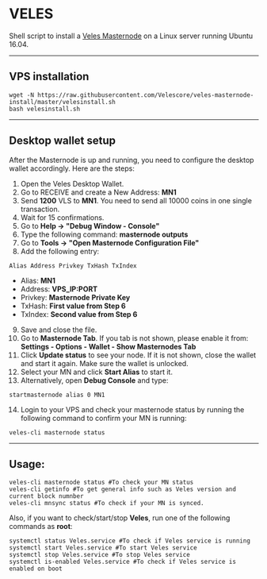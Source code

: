 
# VELES
Shell script to install a [Veles Masternode](http://veles.network/) on a Linux server running Ubuntu 16.04.
***

## VPS installation
```
wget -N https://raw.githubusercontent.com/Velescore/veles-masternode-install/master/velesinstall.sh
bash velesinstall.sh
```
***

## Desktop wallet setup

After the Masternode is up and running, you need to configure the desktop wallet accordingly. Here are the steps:
1. Open the Veles Desktop Wallet.
2. Go to RECEIVE and create a New Address: **MN1**
3. Send **1200** VLS to **MN1**. You need to send all 10000 coins in one single transaction.
4. Wait for 15 confirmations.
5. Go to **Help -> "Debug Window - Console"**
6. Type the following command: **masternode outputs**
7. Go to  **Tools -> "Open Masternode Configuration File"**
8. Add the following entry:
```
Alias Address Privkey TxHash TxIndex
```
* Alias: **MN1**
* Address: **VPS_IP:PORT**
* Privkey: **Masternode Private Key**
* TxHash: **First value from Step 6**
* TxIndex:  **Second value from Step 6**
9. Save and close the file.
10. Go to **Masternode Tab**. If you tab is not shown, please enable it from: **Settings - Options - Wallet - Show Masternodes Tab**
11. Click **Update status** to see your node. If it is not shown, close the wallet and start it again. Make sure the wallet is unlocked.
12. Select your MN and click **Start Alias** to start it.
13. Alternatively, open **Debug Console** and type:
```
startmasternode alias 0 MN1
```
14. Login to your VPS and check your masternode status by running the following command to confirm your MN is running:
```
veles-cli masternode status
```
***

## Usage:
```
veles-cli masternode status #To check your MN status
veles-cli getinfo #To get general info such as Veles version and current block numnber
veles-cli mnsync status #To check if your MN is synced.
```
Also, if you want to check/start/stop **Veles**, run one of the following commands as **root**:

```
systemctl status Veles.service #To check if Veles service is running
systemctl start Veles.service #To start Veles service
systemctl stop Veles.service #To stop Veles service
systemctl is-enabled Veles.service #To check if Veles service is enabled on boot
```
